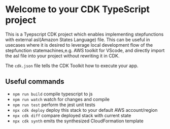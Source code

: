 # Welcome to your CDK TypeScript project

This is a Tyepscript CDK project which enables implementing stepfunctions with external asl(Amazon States Language) file. This can be useful in usecases where it is desired to leverage local development flow of the stepfunction statemachines,e.g. AWS toolkit for VScode, and directly import the asl file into your project without rewriting it in CDK.

The `cdk.json` file tells the CDK Toolkit how to execute your app.

## Useful commands

* `npm run build`   compile typescript to js
* `npm run watch`   watch for changes and compile
* `npm run test`    perform the jest unit tests
* `npx cdk deploy`  deploy this stack to your default AWS account/region
* `npx cdk diff`    compare deployed stack with current state
* `npx cdk synth`   emits the synthesized CloudFormation template
